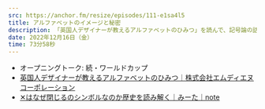 ```yaml
---
src: https://anchor.fm/resize/episodes/111-e1sa4l5
title: アルファベットのイメージと秘密
description: 「英国人デザイナーが教えるアルファベットのひみつ」を読んで、記号論の話からアルファベットそれぞれのイメージの話をしました。
date: 2022年12月16日（金）
time: 73分58秒
---
```


- オープニングトーク: 続・ワールドカップ
- [英国人デザイナーが教えるアルファベットのひみつ｜株式会社エムディエヌコーポレーション](https://books.mdn.co.jp/books/3216303005/)
- [✕はなぜ閉じるのシンボルなのか歴史を読み解く｜みーた｜note](https://note.com/earlgray_mk/n/n139a9d9cd282)
